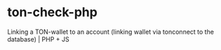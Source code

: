 # ton-check-php
Linking a TON-wallet to an account (linking wallet via tonconnect to the database) | PHP + JS
